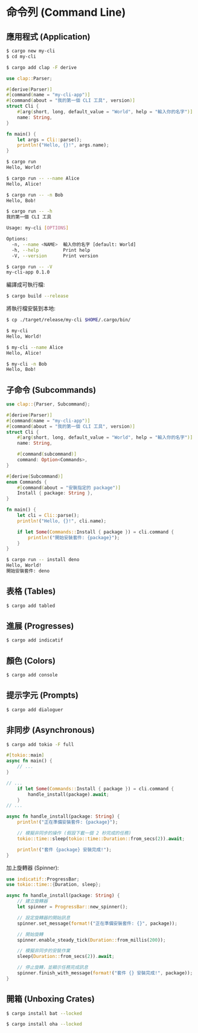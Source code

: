 # 命令列 (Command Line)

## 應用程式 (Application)

```sh
$ cargo new my-cli
$ cd my-cli
```

```sh
$ cargo add clap -F derive
```

```rs
use clap::Parser;

#[derive(Parser)]
#[command(name = "my-cli-app")]
#[command(about = "我的第一個 CLI 工具", version)]
struct Cli {
    #[arg(short, long, default_value = "World", help = "輸入你的名字")]
    name: String,
}

fn main() {
    let args = Cli::parse();
    println!("Hello, {}!", args.name);
}
```

```sh
$ cargo run
Hello, World!

$ cargo run -- --name Alice
Hello, Alice!

$ cargo run -- -n Bob
Hello, Bob!
```

```sh
$ cargo run -- -h
我的第一個 CLI 工具

Usage: my-cli [OPTIONS]

Options:
  -n, --name <NAME>  輸入你的名字 [default: World]
  -h, --help         Print help
  -V, --version      Print version
```

```sh
$ cargo run -- -V
my-cli-app 0.1.0
```

編譯成可執行檔:

```sh
$ cargo build --release
```

將執行檔安裝到本地:

```sh
$ cp ./target/release/my-cli $HOME/.cargo/bin/
```

```sh
$ my-cli
Hello, World!

$ my-cli --name Alice
Hello, Alice!

$ my-cli -n Bob
Hello, Bob!
```

## 子命令 (Subcommands)

```rs
use clap::{Parser, Subcommand};

#[derive(Parser)]
#[command(name = "my-cli-app")]
#[command(about = "我的第一個 CLI 工具", version)]
struct Cli {
    #[arg(short, long, default_value = "World", help = "輸入你的名字")]
    name: String,

    #[command(subcommand)]
    command: Option<Commands>,
}

#[derive(Subcommand)]
enum Commands {
    #[command(about = "安裝指定的 package")]
    Install { package: String },
}

fn main() {
    let cli = Cli::parse();
    println!("Hello, {}!", cli.name);

    if let Some(Commands::Install { package }) = cli.command {
        println!("開始安裝套件: {package}");
    }
}
```

```sh
$ cargo run -- install deno
Hello, World!
開始安裝套件: deno
```

## 表格 (Tables)

```sh
$ cargo add tabled
```

## 進展 (Progresses)

```sh
$ cargo add indicatif
```

## 顏色 (Colors)

```sh
$ cargo add console
```

## 提示字元 (Prompts)

```sh
$ cargo add dialoguer
```

## 非同步 (Asynchronous)

```sh
$ cargo add tokio -F full
```

```rs
#[tokio::main]
async fn main() {
    // ...
}
```

```rs
// ...
    if let Some(Commands::Install { package }) = cli.command {
        handle_install(package).await;
    }
// ...
```

```rs
async fn handle_install(package: String) {
    println!("正在準備安裝套件: {package}");

    // 模擬非同步的操作 (假設下載一個 2 秒完成的任務)
    tokio::time::sleep(tokio::time::Duration::from_secs(2)).await;

    println!("套件 {package} 安裝完成!");
}
```

加上旋轉器 (Spinner):

```rs
use indicatif::ProgressBar;
use tokio::time::{Duration, sleep};

async fn handle_install(package: String) {
    // 建立旋轉器
    let spinner = ProgressBar::new_spinner();

    // 設定旋轉器的開始訊息
    spinner.set_message(format!("正在準備安裝套件: {}", package));

    // 開始旋轉
    spinner.enable_steady_tick(Duration::from_millis(200));

    // 模擬非同步的安裝作業
    sleep(Duration::from_secs(2)).await;

    // 停止旋轉，並顯示任務完成訊息
    spinner.finish_with_message(format!("套件 {} 安裝完成!", package));
}
```

## 開箱 (Unboxing Crates)

```sh
$ cargo install bat --locked
```

```sh
$ cargo install oha --locked
```

